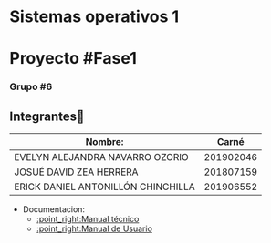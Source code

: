 # Sistemas operativos 1
# Proyecto #Fase1
### Grupo #6
## Integrantes💁

| Nombre:                     | Carné     |
| --------------------------- | --------- |
| EVELYN ALEJANDRA NAVARRO OZORIO   | 201902046 |
| JOSUÉ DAVID ZEA HERRERA     | 201807159 |
| ERICK DANIEL ANTONILLÓN CHINCHILLA | 201906552 |

<ul>
  <li>Documentacion:
    <ul>
       <li><a href="https://github.com/eAntillon/SO1_Proyecto/blob/main/Fase1/documentacion/ManualTecnico.md" target="_blank">:point_right:Manual técnico</a></li>
       <li><a href="https://github.com/eAntillon/SO1_Proyecto/blob/main/Fase1/documentacion/ManualUsuario.md" target="_blank">:point_right:Manual de Usuario</a></li>
    </ul>
  </li>
</ul>